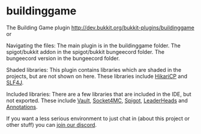 # buildinggame
The Building Game plugin http://dev.bukkit.org/bukkit-plugins/buildinggame or 

Navigating the files:
  The main plugin is in the buildinggame folder.
  The spigot/bukkit addon in the spigot/bukkit bungeecord folder.
  The bungeecord version in the bungeecord folder.

Shaded libraries:
  This plugin contains libraries which are shaded in the projects, but are not shown on here. These libraries include [HikariCP](https://github.com/brettwooldridge/HikariCP) and [SLF4J](http://www.slf4j.org/).

Included libraries:
  There are a few libraries that are included in the IDE, but not exported. These include [Vault](https://dev.bukkit.org/projects/vault?gameCategorySlug=bukkit-plugins&projectID=33184), [Socket4MC](https://www.spigotmc.org/resources/api-socket4mc.15938/), [Spigot](https://www.spigotmc.org/), [LeaderHeads](https://www.spigotmc.org/resources/leaderheads.2079/) and [Annotations](https://www.jetbrains.com/help/idea/enabling-annotations.html).

If you want a less serious environment to just chat in (about this project or other stuff) you can [join our discord](https://discord.gg/5AJEGXG).
